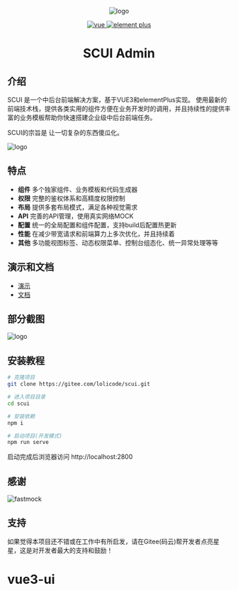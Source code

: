 
<div align="center">

![logo](https://lolicode.gitee.io/scui-doc/logo.png)

<p align="center">
	<a href="https://v3.vuejs.org/" target="_blank">
		<img src="https://img.shields.io/badge/vue.js-3.x-green" alt="vue">
	</a>
	<a href="https://element-plus.gitee.io/#/zh-CN/component/changelog" target="_blank">
		<img src="https://img.shields.io/badge/element--plus-latest-blue" alt="element plus">
	</a>
</p>

<h1>SCUI Admin</h1>

</div>

## 介绍
SCUI 是一个中后台前端解决方案，基于VUE3和elementPlus实现。
使用最新的前端技术栈，提供各类实用的组件方便在业务开发时的调用，并且持续性的提供丰富的业务模板帮助你快速搭建企业级中后台前端任务。

SCUI的宗旨是 让一切复杂的东西傻瓜化。

![logo](https://lolicode.gitee.io/scui-doc/g_1.jpg)

## 特点
- **组件** 多个独家组件、业务模板和代码生成器
- **权限** 完整的鉴权体系和高精度权限控制
- **布局** 提供多套布局模式，满足各种视觉需求
- **API** 完善的API管理，使用真实网络MOCK
- **配置** 统一的全局配置和组件配置，支持build后配置热更新
- **性能** 在减少带宽请求和前端算力上多次优化，并且持续着
- **其他** 多功能视图标签、动态权限菜单、控制台组态化、统一异常处理等等

## 演示和文档

- <a href="https://lolicode.gitee.io/scui-doc/demo/#/login" target="_blank">演示</a>
- <a href="https://lolicode.gitee.io/scui-doc/" target="_blank">文档</a>

## 部分截图

![logo](https://lolicode.gitee.io/scui-doc/g_2.jpg)

## 安装教程
``` sh
# 克隆项目
git clone https://gitee.com/lolicode/scui.git

# 进入项目目录
cd scui

# 安装依赖
npm i

# 启动项目(开发模式)
npm run serve
```
启动完成后浏览器访问 http://localhost:2800

## 感谢
![fastmock](https://www.fastmock.site/resource/images/logo.png)

## 支持
如果觉得本项目还不错或在工作中有所启发，请在Gitee(码云)帮开发者点亮星星，这是对开发者最大的支持和鼓励！
# vue3-ui

